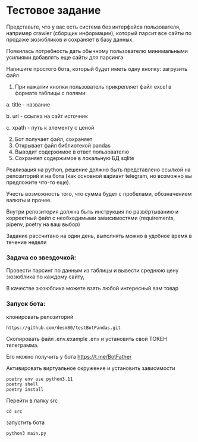 # Тестовое задание
Представьте, что у вас есть система без интерфейса пользователя, например crawler (сборщик информации), который парсит все сайты по продаже зюзюбликов и сохраняет в базу данных.

Появилась потребность дать обычному пользователю минимальными усилиями добавлять еще сайты для парсинга

Напишите простого бота, который будет иметь одну кнопку: загрузить файл

1.	При нажатии кнопки пользователь прикрепляет файл excel в формате таблицы с полями:

a.	title - название

b.	url - ссылка на сайт источник

c.	xpath - путь к элементу с ценой

2.	Бот получает файл, сохраняет
3.	Открывает файл библиотекой pandas
4.	Выводит содержимое в ответ пользователю
5.	Сохраняет содержимое в локальную БД sqlite

Реализация на python, решение должно быть представлено ссылкой на репозиторий и на бота (как основной вариант telegram, но возможно вы предложите что-то еще).

Учесть возможность того, что сумма будет с пробелами, обозначением валюты и прочее.

Внутри репозитория должна быть инструкция по развёртыванию и корректный файл с необходимыми зависимостями (requirements, pipenv, poetry на ваш выбор)

Задание рассчитано на один день, выполнять можно в удобное время в течение недели



### Задача со звездочкой:

Провести парсинг по данным из таблицы и вывести среднюю цену зюзюблика по каждому сайту,

В качестве зюзюблика можете взять любой интересный вам товар

### Запуск бота:

клонировать репозиторий
```angular2html
https://github.com/desm80/testBotPandas.git
```
Скопировать файл .env.example  .env и установить свой ТОКЕН телеграмма.

Его можно получить у бота https://t.me/BotFather

Активировать виртуальное окружение и установить зависимости
```angular2html
poetry env use python3.11
poetry shell
poetry install
```

Перейти в папку src
```
cd src
```
запустить бота
```angular2html
python3 main.py
```







